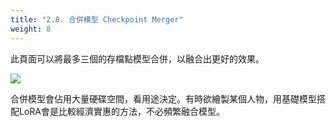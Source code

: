```yaml
---
title: "2.8. 合併模型 Checkpoint Merger"
weight: 8
---
```


此頁面可以將最多三個的存檔點模型合併，以融合出更好的效果。

![](../../images/Screenshot_20230417_184700.webp)

合併模型會佔用大量硬碟空間，看用途決定。有時欲繪製某個人物，用基礎模型搭配LoRA會是比較經濟實惠的方法，不必頻繁融合模型。
